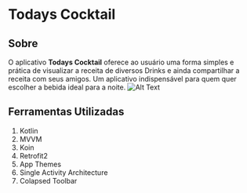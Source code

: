 # **Todays Cocktail**

## Sobre
O aplicativo **Todays Cocktail** oferece ao usuário uma forma simples e prática de visualizar a receita de diversos Drinks e ainda compartilhar a receita com seus amigos. Um aplicativo indispensável para quem quer escolher a bebida ideal para a noite.
![Alt Text](https://media.giphy.com/media/fl5yo0r5LlS1VDba7x/giphy.gif)


## Ferramentas Utilizadas
1. Kotlin
2. MVVM
3. Koin
4. Retrofit2
5. App Themes
6. Single Activity Architecture
7. Colapsed Toolbar


